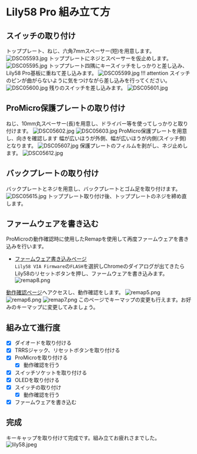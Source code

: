 # Lily58 Pro 組み立て方
## スイッチの取り付け
トッププレート、ねじ、六角7mmスペーサー(短)を用意します。
![DSC05593.jpg](./image/DSC05593.jpg)
トッププレートにネジとスペーサーを仮止めします。
![DSC05595.jpg](./image/DSC05595.jpg)
トッププレート四隅にキースイッチをしっかりと差し込み、Lily58 Pro基板に重ねて差し込みます。
![DSC05599.jpg](./image/DSC05599.jpg)
!!! attention
    スイッチのピンが曲がらないように気をつけながら差し込みを行ってください。
![DSC05600.jpg](./image/DSC05600.jpg)
残りのスイッチを差し込みます。
![DSC05601.jpg](./image/DSC05601.jpg)

## ProMicro保護プレートの取り付け
ねじ、10mm丸スペーサー(長)を用意し、ドライバー等を使ってしっかりと取り付けます。
![DSC05602.jpg](./image/DSC05602.jpg)
![DSC05603.jpg](./image/DSC05603.jpg)
ProMicro保護プレートを用意し、向きを確認します
幅が広いほうが外側、幅が広いほうが内側(スイッチ側)となります。
![DSC05607.jpg](./image/DSC05607.jpg)
保護プレートのフィルムを剥がし、ネジ止めします。
![DSC05612.jpg](./image/DSC05612.jpg)

## バックプレートの取り付け
バックプレートとネジを用意し、バックプレートとゴム足を取り付けます。
![DSC05615.jpg](./image/DSC05615.jpg)
トッププレート取り付け後、トッププレートのネジを締め直します。

## ファームウェアを書き込む
ProMicroの動作確認時に使用したRemapを使用して再度ファームウェアを書き込みを行います。
- [ファームウェア書き込みページ](https://remap-keys.app/catalog/jztXFjMO9ZAIzyFT7CSe/firmware)  
`Lily58 VIA Firmware`の`FLASH`を選択しChromeのダイアログが出てきたらLily58のリセットボタンを押し、ファームウェアを書き込みます。
![remap8.png](./image/remap8.png)

[動作確認ページ](https://remap-keys.app/configure)へアクセスし、動作確認をします。
![remap5.png](./image/remap5.png)
![remap6.png](./image/remap6.png)
![remap7.png](./image/remap7.png)
このページでキーマップの変更も行えます。お好みのキーマップに変更してみましょう。

## 組み立て進行度
- [x] ダイオードを取り付ける
- [x] TRRSジャック、リセットボタンを取り付ける
- [x] ProMicroを取り付ける
    - [x] 動作確認を行う
- [x] スイッチソケットを取り付ける
- [x] OLEDを取り付ける
- [x] スイッチの取り付け
    - [x] 動作確認を行う
- [x] ファームウェアを書き込む

## 完成
キーキャップを取り付けて完成です。組み立てお疲れさまでした。
![lily58.jpeg](./image/lily58.jpeg)